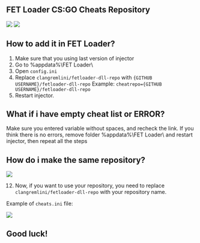 ## FET Loader CS:GO Cheats Repository
![](https://img.shields.io/badge/support-t.me/fetahkloader-brightgreen) ![](https://img.shields.io/badge/author-t.me/zrn1x-critical)
## How to add it in FET Loader?
 1. Make sure that you using last version of injector
 2. Go to %appdata%\FET Loader\
 3. Open `config.ini`
 4. Replace `clangremlini/fetloader-dll-repo` with `{GITHUB USERNAME}/fetloader-dll-repo`
 Example: `cheatrepo={GITHUB USERNAME}/fetloader-dll-repo`
 6. Restart injector.

## What if i have empty cheat list or ERROR?
Make sure you entered variable without spaces, and recheck the link.
If you think there is no errors, remove folder %appdata%\FET Loader\ and restart injector, then repeat all the steps

## How do i make the same repository?

 ![](https://i.imgur.com/KH6sKqa.png)

 12. Now, if you want to use your repository, you need to replace `clangremlini/fetloader-dll-repo` with your repository name.

Example of `cheats.ini` file:

  ![](https://i.imgur.com/RSJBiOG.png)
## Good luck!
